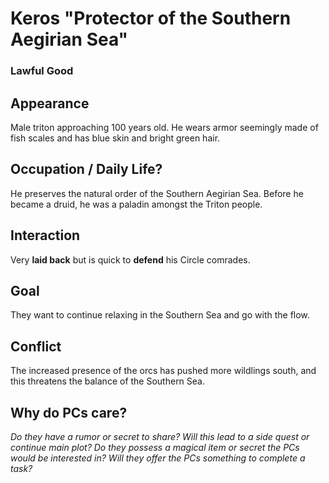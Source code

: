 # Keros "Protector of the Southern Aegirian Sea"
### Lawful Good

## Appearance

Male triton approaching 100 years old.
He wears armor seemingly made of fish scales and has blue skin and bright green hair.


## Occupation / Daily Life?

He preserves the natural order of the Southern Aegirian Sea.
Before he became a druid, he was a paladin amongst the Triton people.


## Interaction

Very **laid back** but is quick to **defend** his Circle comrades.


## Goal

They want to continue relaxing in the Southern Sea and go with the flow.


## Conflict

The increased presence of the orcs has pushed more wildlings south, and this threatens the balance of the Southern Sea.


## Why do PCs care?

_Do they have a rumor or secret to share?_
_Will this lead to a side quest or continue main plot?_
_Do they possess a magical item or secret the PCs would be interested in?_
_Will they offer the PCs something to complete a task?_